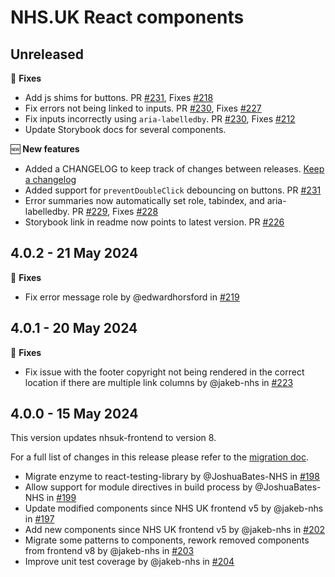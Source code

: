 # NHS.UK React components

## Unreleased

:wrench: **Fixes**

* Add js shims for buttons. PR [#231](https://github.com/NHSDigital/nhsuk-react-components/pull/231), Fixes [#218](https://github.com/NHSDigital/nhsuk-react-components/issues/218)
* Fix errors not being linked to inputs. PR [#230](https://github.com/NHSDigital/nhsuk-react-components/pull/230), Fixes [#227](https://github.com/NHSDigital/nhsuk-react-components/issues/227)
* Fix inputs incorrectly using `aria-labelledby`. PR [#230](https://github.com/NHSDigital/nhsuk-react-components/pull/230), Fixes [#212](https://github.com/NHSDigital/nhsuk-react-components/issues/212)
* Update Storybook docs for several components.

:new: **New features**

* Added a CHANGELOG to keep track of changes between releases. [Keep a changelog](https://keepachangelog.com)
* Added support for `preventDoubleClick` debouncing on buttons. PR [#231](https://github.com/NHSDigital/nhsuk-react-components/pull/231)
* Error summaries now automatically set role, tabindex, and aria-labelledby. PR [#229](https://github.com/NHSDigital/nhsuk-react-components/pull/237), Fixes [#228](https://github.com/NHSDigital/nhsuk-react-components/issues/229)
* Storybook link in readme now points to latest version. PR [#226](https://github.com/NHSDigital/nhsuk-react-components/pull/226)

## 4.0.2 - 21 May 2024

:wrench: **Fixes**

* Fix error message role by @edwardhorsford in [#219](https://github.com/NHSDigital/nhsuk-react-components/pull/219)

## 4.0.1 - 20 May 2024

:wrench: **Fixes**

* Fix issue with the footer copyright not being rendered in the correct location if there are multiple link columns by @jakeb-nhs in [#223](https://github.com/NHSDigital/nhsuk-react-components/pull/223)

## 4.0.0 - 15 May 2024

This version updates nhsuk-frontend to version 8.

For a full list of changes in this release please refer to the [migration doc](https://github.com/NHSDigital/nhsuk-react-components/blob/feature/nhsuk-frontend-v8/docs/upgrade-to-4.0.md).

* Migrate enzyme to react-testing-library by @JoshuaBates-NHS in [#198](https://github.com/NHSDigital/nhsuk-react-components/pull/198)
* Allow support for module directives in build process by @JoshuaBates-NHS in [#199](https://github.com/NHSDigital/nhsuk-react-components/pull/199)
* Update modified components since NHS UK frontend v5 by @jakeb-nhs in [#197](https://github.com/NHSDigital/nhsuk-react-components/pull/197)
* Add new components since NHS UK frontend v5 by @jakeb-nhs in [#202](https://github.com/NHSDigital/nhsuk-react-components/pull/202)
* Migrate some patterns to components, rework removed components from frontend v8 by @jakeb-nhs in [#203](https://github.com/NHSDigital/nhsuk-react-components/pull/203)
* Improve unit test coverage by @jakeb-nhs in [#204](https://github.com/NHSDigital/nhsuk-react-components/pull/204)
